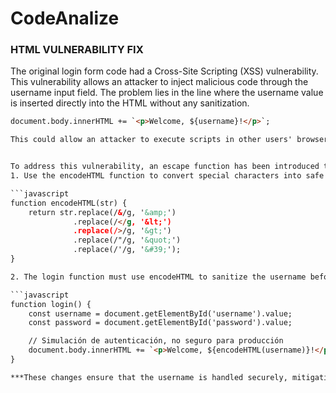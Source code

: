 # CodeAnalize


### HTML VULNERABILITY FIX


The original login form code had a Cross-Site Scripting (XSS) vulnerability. This vulnerability allows an attacker to inject malicious code through the username input field. The problem lies in the line where the username value is inserted directly into the HTML without any sanitization.

```html
document.body.innerHTML += `<p>Welcome, ${username}!</p>`;

This could allow an attacker to execute scripts in other users' browsers, compromising the security of the application.


To address this vulnerability, an escape function has been introduced that sanitizes special characters in the username before inserting them into the DOM. 
1. Use the encodeHTML function to convert special characters into safe HTML entities.

```javascript
function encodeHTML(str) {
    return str.replace(/&/g, '&amp;')
              .replace(/</g, '&lt;')
              .replace(/>/g, '&gt;')
              .replace(/"/g, '&quot;')
              .replace(/'/g, '&#39;');
}

2. The login function must use encodeHTML to sanitize the username before inserting it into the DOM.

```javascript
function login() {
    const username = document.getElementById('username').value;
    const password = document.getElementById('password').value;

    // Simulación de autenticación, no seguro para producción
    document.body.innerHTML += `<p>Welcome, ${encodeHTML(username)}!</p>`;
}

***These changes ensure that the username is handled securely, mitigating the risk of XSS attacks.***
